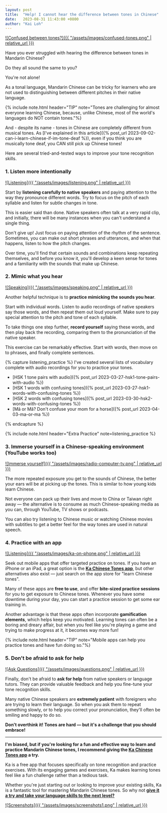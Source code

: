 ```yaml
---
layout: post
title:  "Help! I cannot hear the difference between tones in Chinese"
date:   2023-08-31 11:43:00 +0800
author: "Kai Loh"
---
```


[![Confused between tones?]({{ "/assets/images/confused-tones.png" | relative_url }})](https://apps.apple.com/app/apple-store/id6444140899?pt=117273943&ct=web&mt=8)

Have you ever struggled with hearing the difference between tones in Mandarin Chinese? 

Do they all sound the same to you?

You're not alone! 

As a tonal language, Mandarin Chinese can be tricky for learners who are not used to distinguishing between different pitches in their native language. 

{% include note.html header="TIP" note="Tones are challenging for almost everyone learning Chinese, because, unlike Chinese, most of the world's languages do NOT contain tones."%}

And - despite its name - tones in Chinese are completely different from musical tones. As [I've explained in this article]({% post_url 2023-09-02-can-i-learn-chinese-if-im-tone-deaf %}), even if you think you are musically tone deaf, you CAN still pick up Chinese tones!

Here are several tried-and-tested ways to improve your tone recognition skills.

### 1. Listen more intentionally

[![Listening]({{ "/assets/images/listening.png" | relative_url }})](https://apps.apple.com/app/apple-store/id6444140899?pt=117273943&ct=web&mt=8)

Start by **listening carefully to native speakers** and paying attention to the way they pronounce different words. Try to focus on the pitch of each syllable and listen for subtle changes in tone. 

This is easier said than done. Native speakers often talk at a very rapid clip, and initially, there will be many instances when you can't understand a single thing.

Don't give up! Just focus on paying attention of the rhythm of the sentence. Sometimes, you can make out short phrases and utterances, and when that happens, listen to how the pitch changes.

Over time, you'll find that certain sounds and combinations keep repeating themselves, and before you know it, you'll develop a keen sense for tones and a familiarity with the sounds that make up Chinese.

### 2. Mimic what you hear

[![Speaking]({{ "/assets/images/speaking.png" | relative_url }})](https://apps.apple.com/app/apple-store/id6444140899?pt=117273943&ct=web&mt=8)

Another helpful technique is to **practice mimicking the sounds you hear**. 

Start with individual words. Listen to audio recordings of native speakers say those words, and then repeat them out loud yourself. Make sure to pay special attention to the pitch and tone of each syllable.

To take things one step further, **record yourself** saying these words, and then play back the recording, comparing them to the pronunciation of the native speaker.

This exercise can be remarkably effective. Start with words, then move on to phrases, and finally complete sentences.

{% capture listening_practice %}
I've created several lists of vocabulary complete with audio recordings for you to practice your tones.

- [HSK 1 tone pairs with audio]({% post_url 2023-03-27-hsk1-tone-pairs-with-audio %})
- [HSK 1 words with confusing tones]({% post_url 2023-03-27-hsk1-words-with-confusing-tones %})
- [HSK 2 words with confusing tones]({% post_url 2023-03-30-hsk2-words-with-confusing-tones %})
- [Mā or Mǎ? Don't confuse your mom for a horse]({% post_url 2023-04-03-ma-or-ma %})

{% endcapture %}

{% include note.html header="Extra Practice" note=listening_practice %}

### 3. Immerse yourself in a Chinese-speaking environment (YouTube works too)

[![Immerse yourself]({{ "/assets/images/radio-computer-tv.png" | relative_url }})](https://apps.apple.com/app/apple-store/id6444140899?pt=117273943&ct=web&mt=8)

The more repeated exposure you get to the sounds of Chinese, the better your ears will be at picking up the tones. This is similar to how young kids learn Chinese.

Not everyone can pack up their lives and move to China or Taiwan right away — the alternative is to consume as much Chinese-speaking media as you can, through YouTube, TV shows or podcasts. 

You can also try listening to Chinese music or watching Chinese movies with subtitles to get a better feel for the way tones are used in natural speech.

### 4. Practice with an app

[![Listening]({{ "/assets/images/ka-on-phone.png" | relative_url }})](https://apps.apple.com/app/apple-store/id6444140899?pt=117273943&ct=web&mt=8)

Seek out mobile apps that offer targeted practice on tones. If you have an iPhone or an iPad, a great option is the **[Ka Chinese Tones app](https://apps.apple.com/app/apple-store/id6444140899?pt=117273943&ct=web&mt=8)**, but other alternatives also exist — just search on the app store for "learn Chinese tones".

Many of these apps are **free to use**, and offer **bite-sized practice sessions** for you to get exposure to Chinese tones. Whenever you have some downtime during your day, you can start a practice session to get some ear training in.

Another advantage is that these apps often incorporate **gamification elements**, which helps keep you motivated. Learning tones can often be a boring and dreary affair, but when you feel like you're playing a game and trying to make progress at it, it becomes way more fun!

{% include note.html header="TIP" note="Mobile apps can help you practice tones and have fun doing so."%}

### 5. Don't be afraid to ask for help

[![Ask Questions]({{ "/assets/images/questions.png" | relative_url }})](https://apps.apple.com/app/apple-store/id6444140899?pt=117273943&ct=web&mt=8)

Finally, don't be afraid to **ask for help** from native speakers or language tutors. They can provide valuable feedback and help you fine-tune your tone recognition skills.

Many native Chinese speakers are **extremely patient** with foreigners who are trying to learn their language. So when you ask them to repeat something slowly, or to help you correct your pronunciation, they'll often be smiling and happy to do so.
 
**Don't overthink it! Tones are hard — but it's a challenge that you should embrace!**

---

**I'm biased, but if you're looking for a fun and effective way to learn and practice Mandarin Chinese tones, I recommend giving the [Ka Chinese Tones app](https://apps.apple.com/app/apple-store/id6444140899?pt=117273943&ct=web&mt=8) a try.** 

Ka is a free app that focuses specifically on tone recognition and practice exercises. With its engaging games and exercises, Ka makes learning tones feel like a fun challenge rather than a tedious task.

Whether you're just starting out or looking to improve your existing skills, Ka is a fantastic tool for mastering Mandarin Chinese tones. So why not **[give it a try and take your language skills to the next level?](https://apps.apple.com/app/apple-store/id6444140899?pt=117273943&ct=web&mt=8)**

[![Screenshots]({{ "/assets/images/screenshots1.png" | relative_url }})](https://apps.apple.com/app/apple-store/id6444140899?pt=117273943&ct=web&mt=8)






